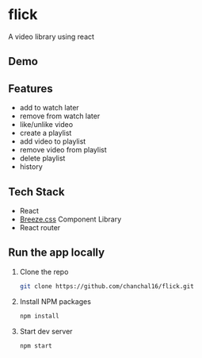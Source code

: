 # flick
 A video library using react

## Demo



 
## Features
- add to watch later
- remove from watch later
- like/unlike video
- create a playlist
- add video to playlist
- remove video from playlist
- delete playlist
- history




## Tech Stack
- React
- [Breeze.css](https://breezecss.netlify.app/) Component Library
- React router

## Run the app locally

1. Clone the repo
   ```sh
   git clone https://github.com/chanchal16/flick.git
   ```
2. Install NPM packages
   ```sh
   npm install
   ```
3. Start dev server
   ```sh
   npm start
